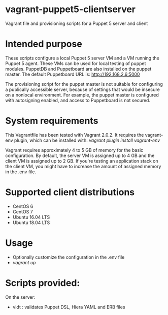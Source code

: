 # vagrant-puppet5-clientserver

Vagrant file and provisioning scripts for a Puppet 5 server and client

# Intended purpose

These scripts configure a local Puppet 5 server VM and a VM running the Puppet 5 agent. These VMs can be
used for local testing of puppet modules. PuppetDB and Puppetboard are also installed on the puppet
master. The default Puppetboard URL is: http://192.168.2.6:5000

The provisioning script for the puppet master is not suitable for configuring a publically accessible server,
because of settings that would be insecure on a nonlocal environment. For example, the puppet master is
configured with autosigning enabled, and access to Puppetboard is not secured.

# System requirements

This Vagrantfile has been tested with Vagrant 2.0.2. It requires the vagrant-env plugin, which
can be installed with: _vagrant plugin install vagrant-env_

Vagrant requires approximately 4 to 5 GB of memory for the basic configuration. By default, the server
VM is assigned up to 4 GB and the client VM is assigned up to 2 GB. If you're testing an application
stack on the client VM, you might have to increase the amount of assigned memory in the .env file.

# Supported client distributions

* CentOS 6
* CentOS 7
* Ubuntu 16.04 LTS
* Ubuntu 18.04 LTS

# Usage

* Optionally customize the configuration in the .env file
* _vagrant up_

# Scripts provided:

On the server:
* vldt : validates Puppet DSL, Hiera YAML and ERB files

